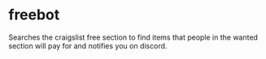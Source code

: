 # freebot
Searches the craigslist free section to find items that people in the wanted section will pay for and notifies you on discord.
